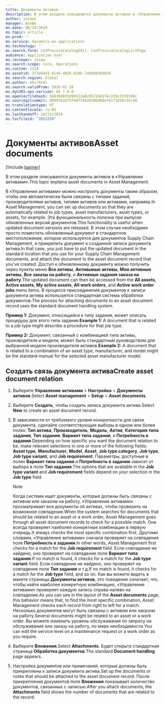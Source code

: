 ```yaml
---
title: Документы активов
description: В этом разделе описываются документы активов в «Управлении активами».
author: josaw1
manager: AnnBe
ms.date: 06/26/2019
ms.topic: article
ms.prod: ''
ms.service: dynamics-ax-applications
ms.technology: ''
ms.search.form: CatProcureCatalogEdit, CatProcureCatalogListPage
audience: Application User
ms.reviewer: josaw
ms.search.scope: Core, Operations
ms.custom: 2214
ms.assetid: 2f3e0441-414d-402b-b28b-7ab0d650d658
ms.search.region: Global
ms.author: mkirknel
ms.search.validFrom: 2016-02-28
ms.dyn365.ops.version: AX 7.0.0
ms.openlocfilehash: 5b830d835d99122a8c0572481f4c229c37d97d0c
ms.sourcegitcommit: 0099fb24f5f40ff442020b488ef4171836c35c48
ms.translationtype: HT
ms.contentlocale: ru-RU
ms.lasthandoff: 10/23/2019
ms.locfileid: "2653259"
---
```

# <a name="asset-documents"></a><span data-ttu-id="519cc-103">Документы активов</span><span class="sxs-lookup"><span data-stu-id="519cc-103">Asset documents</span></span>

[!include [banner](../../includes/banner.md)]

 

<span data-ttu-id="519cc-104">В этом разделе описываются документы активов в «Управлении активами».</span><span class="sxs-lookup"><span data-stu-id="519cc-104">This topic explains asset documents in Asset Management.</span></span>

<span data-ttu-id="519cc-105">В «Управлении активами» можно настроить документы таким образом, чтобы они автоматически были связаны с типами заданий, производителями активов, типами активов или активами, например.</span><span class="sxs-lookup"><span data-stu-id="519cc-105">In Asset Management, you can set up documents so that they are automatically related to job types, asset manufacturers, asset types, or assets, for example.</span></span> <span data-ttu-id="519cc-106">Эта функциональность полезна при выпуске обновленных версий документов.</span><span class="sxs-lookup"><span data-stu-id="519cc-106">This functionality is useful when updated document versions are released.</span></span> <span data-ttu-id="519cc-107">В этом случае необходимо просто поместить обновленный документ в стандартное местоположение, которое используется для документов Supply Chain Management, и прикрепить документ к созданной записи документа актива.</span><span class="sxs-lookup"><span data-stu-id="519cc-107">In that case, you just have to put the updated document in the standard location that you use for your Supply Chain Management documents, and attach the document to the asset document record that you've created.</span></span> <span data-ttu-id="519cc-108">Доступ к обновленному документу можно получить через пункты меню **Все активы**, **Активыные активы**, **Мои активные активы**, **Все заказы на работу**, и **Активные задания заказа на работу**.</span><span class="sxs-lookup"><span data-stu-id="519cc-108">The updated document can then be accessed from the **All assets**, **Active assets**, **My active assets**, **All work orders**, and **Active work order jobs** menu items.</span></span> <span data-ttu-id="519cc-109">В процессе присоединения документов к записи документа актива используется стандартная система обработки документов.</span><span class="sxs-lookup"><span data-stu-id="519cc-109">The process for attaching documents to an asset document record uses the standard document handling system.</span></span>

<span data-ttu-id="519cc-110">**Пример 1:** Документ, относящийся к типу задания, может описать процедуру для этого типа задания.</span><span class="sxs-lookup"><span data-stu-id="519cc-110">**Example 1:** A document that is related to a job type might describe a procedure for that job type.</span></span>

<span data-ttu-id="519cc-111">**Пример 2:** Документ, связанный с комбинацией типа активы, производителя и модели, может быть стандартным руководством для выбранной модели производителя активов.</span><span class="sxs-lookup"><span data-stu-id="519cc-111">**Example 2:** A document that is related to a combination of an asset type, manufacturer, and model might be the standard manual for the selected asset manufacturer model.</span></span>

## <a name="create-asset-document-relation"></a><span data-ttu-id="519cc-112">Создать связь документа актива</span><span class="sxs-lookup"><span data-stu-id="519cc-112">Create asset document relation</span></span>

1. <span data-ttu-id="519cc-113">Выберите **Управление активами** \> **Настройка** \> **Документы активов**.</span><span class="sxs-lookup"><span data-stu-id="519cc-113">Select **Asset management** \> **Setup** \> **Asset documents**.</span></span>
2. <span data-ttu-id="519cc-114">Выберите **Создать**, чтобы создать запись документа актива.</span><span class="sxs-lookup"><span data-stu-id="519cc-114">Select **New** to create an asset document record.</span></span>
3. <span data-ttu-id="519cc-115">В зависимости от требуемого уровня конкретности для связи документа, сделайте соответствующие выборы в одном или более полях: **Тип актива**, **Производитель**, **Модель**, **Актив**, **Категория типа задания**, **Тип задания**, **Вариант типа задания**, и **Потребность в задании**.</span><span class="sxs-lookup"><span data-stu-id="519cc-115">Depending on how specific you want the document relation to be, make relevant selections in one or more of the following fields: **Asset type**, **Manufacturer**, **Model**, **Asset**, **Job type category**, **Job type**, **Job type variant**, and **Job requirement**.</span></span> <span data-ttu-id="519cc-116">Параметры, доступные в полях **Вариант типа задания** и **Потребность в задании** зависят от выбора в поле **Тип задания**.</span><span class="sxs-lookup"><span data-stu-id="519cc-116">The options that are available in the **Job type variant** and **Job requirement** fields depend on your selection in the **Job type** field.</span></span>

    > [!NOTE]
    > <span data-ttu-id="519cc-117">Когда система ищет документы, которые должны быть связаны с активом или заказом на работу, «Управление активами» просматривает все документы об активах, чтобы проверить на возможное совпадение.</span><span class="sxs-lookup"><span data-stu-id="519cc-117">When the system searches for documents that should be related to an asset or a work order, Asset Management goes through all asset document records to check for a possible match.</span></span> <span data-ttu-id="519cc-118">Она всегда проверяет наиболее конкретные комбинации в первую очередь.</span><span class="sxs-lookup"><span data-stu-id="519cc-118">It always checks the most specific combination first.</span></span> <span data-ttu-id="519cc-119">Другими словами, «Управление активами» сначала проверяет на совпадение поле **Потребность в задании**.</span><span class="sxs-lookup"><span data-stu-id="519cc-119">In other words, Asset Management first checks for a match for the **Job requirement** field.</span></span> <span data-ttu-id="519cc-120">Если совпадение не найдено, оно проверяет на совпадение поле **Вариант типа задания**.</span><span class="sxs-lookup"><span data-stu-id="519cc-120">If no match is found, it checks for a match for the **Job type variant** field.</span></span> <span data-ttu-id="519cc-121">Если совпадение не найдено, оно проверяет на совпадение поле **Тип задания** и т.д.</span><span class="sxs-lookup"><span data-stu-id="519cc-121">If no match is found, it checks for a match for the **Job type** field, and so on.</span></span> <span data-ttu-id="519cc-122">Как вы можете видеть в макете страницы **Документы активов**, это поведение означает, что, чтобы найти наиболее конкретную комбинацию, «Управление активами» проверяет каждую запись справа налево на совпадение.</span><span class="sxs-lookup"><span data-stu-id="519cc-122">As you can see in the layout of the **Asset documents** page, this behavior means that, to find the most specific combination, Asset Management checks each record from right to left for a match.</span></span> <span data-ttu-id="519cc-123">Несколько документов могут быть связаны с активом или заказом на работу.</span><span class="sxs-lookup"><span data-stu-id="519cc-123">Several documents might be related to an asset or a work order.</span></span> <span data-ttu-id="519cc-124">Вы можете изменить уровень обслуживания по запросу на обслуживание или заказу на работу, по мере необходимости.</span><span class="sxs-lookup"><span data-stu-id="519cc-124">You can edit the service level on a maintenance request or a work order as you require.</span></span>

4. <span data-ttu-id="519cc-125">Выберите **Вложения**.</span><span class="sxs-lookup"><span data-stu-id="519cc-125">Select **Attachments**.</span></span> <span data-ttu-id="519cc-126">Будет открыта стандартная страница **Обработка документов**.</span><span class="sxs-lookup"><span data-stu-id="519cc-126">The standard **Document handling** page appears.</span></span>
5. <span data-ttu-id="519cc-127">Настройка документов или примечаний, которые должны быть прикреплены к записи документа актива.</span><span class="sxs-lookup"><span data-stu-id="519cc-127">Set up the documents or notes that should be attached to the asset document record.</span></span> <span data-ttu-id="519cc-128">После прикрепления документов поле **Вложения** показывает количество документов, связанных с записью.</span><span class="sxs-lookup"><span data-stu-id="519cc-128">After you attach documents, the **Attachments** field shows the number of documents that are related to the record.</span></span>
